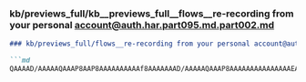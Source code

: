 ### kb/previews_full/kb__previews_full__flows__re-recording from your personal account@auth.har.part095.md.part002.md

```md
### kb/previews_full/flows__re-recording from your personal account@auth.har.part095.md (part 002)

```md
QAAAAD/AAAAAQAAAP8AAP8AAAAAAAAAAf8AAAAAAAD/AAAAAQAAAP8AAAAAAAAAAAAAAAEAAAD/AAA
```

```

```
